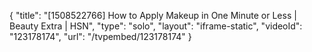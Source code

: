 {
    "title": "[1508522766] How to Apply Makeup in One Minute or Less | Beauty Extra | HSN",
    "type": "solo",
    "layout": "iframe-static",
    "videoId": "123178174",
    "url": "\/tvpembed\/123178174"
}